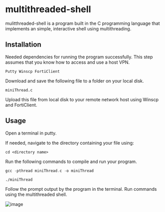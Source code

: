﻿# multithreaded-shell
mulitthreaded-shell is a program built in the C programming language that implements an simple, interactive shell using multithreading.

## Installation

Needed dependencies for running the program successfully. This step assumes that you know how to access and use a host VPN.

```
Putty Winscp FortiClient
```

Download and save the following file to a folder on your local disk.

```
miniThread.c
```

Upload this file from local disk to your remote network host using Winscp and FortiClient.

## Usage
Open a terminal in putty.

If needed, navigate to the directory containing your file using:

```
cd <directory name>
```

Run the following commands to compile and run your program.

```c
gcc -pthread miniThread.c -o miniThread
```

```
./miniThread
```

Follow the prompt output by the program in the terminal. Run commands using the multithreaded shell.


![image](https://user-images.githubusercontent.com/62272564/202629511-105a33b3-eb14-4f52-9e87-c10d825ba4a8.png)
